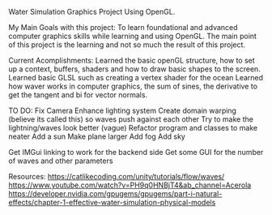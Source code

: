 Water Simulation Graphics Project Using OpenGL.

My Main Goals with this project:
To learn foundational and advanced computer graphics skills while learning and using OpenGL. 
The main point of this project is the learning and not so much the result of this project.

Current Acomplishments:
Learned the basic openGL structure, how to set up a context, buffers, shaders and how to draw basic shapes to the screen.
Learned basic GLSL such as creating a vertex shader for the ocean
Learned how waver works in computer graphics, the sum of sines, the derivative to get the tangent and bi for vector normals.

TO DO:
Fix Camera
Enhance lighting system
Create domain warping (believe its called this) so waves push against each other
Try to make the lightning/waves look better (vague)
Refactor program and classes to make neater
Add a sun
Make plane larger
Add fog
Add sky


Get IMGui linking to work for the backend side
Get some GUI for the number of waves and other parameters


Resources:
https://catlikecoding.com/unity/tutorials/flow/waves/
https://www.youtube.com/watch?v=PH9q0HNBjT4&ab_channel=Acerola
https://developer.nvidia.com/gpugems/gpugems/part-i-natural-effects/chapter-1-effective-water-simulation-physical-models
